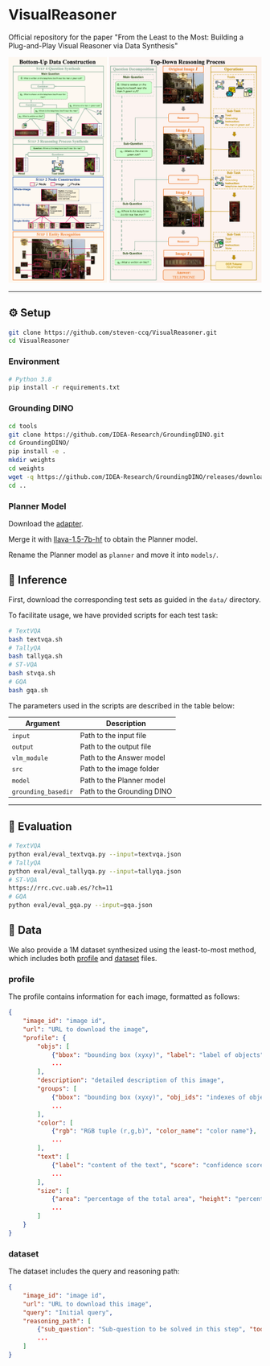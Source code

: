 # VisualReasoner

Official repository for the paper "From the Least to the Most: Building a Plug-and-Play Visual Reasoner via Data Synthesis"

![](imgs/pipeline.png)

---

## :gear: Setup

```bash
git clone https://github.com/steven-ccq/VisualReasoner.git
cd VisualReasoner
```

### Environment

```bash
# Python 3.8
pip install -r requirements.txt
```

### Grounding DINO

```bash
cd tools
git clone https://github.com/IDEA-Research/GroundingDINO.git
cd GroundingDINO/
pip install -e .
mkdir weights
cd weights
wget -q https://github.com/IDEA-Research/GroundingDINO/releases/download/v0.1.0-alpha/groundingdino_swint_ogc.pth
cd ..
```

### Planner Model

Download the [adapter](https://drive.google.com/file/d/1NJpQuvMr2JS56j2qCZFOJ2L9QKeqOc8A/view?usp=sharing).

Merge it with [llava-1.5-7b-hf](https://huggingface.co/llava-hf/llava-1.5-7b-hf) to obtain the Planner model.

Rename the Planner model as `planner` and move it into `models/`.

## :rocket: Inference

First, download the corresponding test sets as guided in the `data/` directory.

To facilitate usage, we have provided scripts for each test task:

```bash
# TextVQA
bash textvqa.sh
# TallyQA
bash tallyqa.sh
# ST-VQA
bash stvqa.sh
# GQA
bash gqa.sh
```

The parameters used in the scripts are described in the table below:

| Argument        | Description                         |
|-----------------|-------------------------------------|
| `input`         | Path to the input file              |
| `output`        | Path to the output file             |
| `vlm_module`    | Path to the Answer model            |
| `src`           | Path to the image folder            |
| `model`         | Path to the Planner model           |
| `grounding_basedir` | Path to the Grounding DINO    |

---

## :dart: Evaluation

```bash
# TextVQA
python eval/eval_textvqa.py --input=textvqa.json
# TallyQA
python eval/eval_tallyqa.py --input=tallyqa.json
# ST-VQA
https://rrc.cvc.uab.es/?ch=11
# GQA
python eval/eval_gqa.py --input=gqa.json
```

## :balloon: Data

We also provide a 1M dataset synthesized using the least-to-most method, which includes both [profile](https://drive.google.com/file/d/1ayPyNUWkkkC1BzATlNKQm_l-ihlKMICe/view?usp=sharing) and [dataset](https://drive.google.com/file/d/14m_LxYkMChLLQm7bTYS3hR6YjmdXCyuX/view?usp=sharing) files.

### profile
The profile contains information for each image, formatted as follows:

```json
{
    "image_id": "image id",
    "url": "URL to download the image",
    "profile": {
        "objs": [
            {"bbox": "bounding box (xyxy)", "label": "label of objects", "score": "confidence score"},
            ...
        ],
        "description": "detailed description of this image",
        "groups": [
            {"bbox": "bounding box (xyxy)", "obj_ids": "indexes of objects in the group, used to reference objects", "caption": "brief description of the group content"},
            ...
        ],
        "color": [
            {"rgb": "RGB tuple (r,g,b)", "color_name": "color name"},
            ...
        ],
        "text": [
            {"label": "content of the text", "score": "confidence score"},
            ...
        ],
        "size": [
            {"area": "percentage of the total area", "height": "percentage of the total height", "width": "percentage of the total width"},
            ...
        ]
    }
}
```

### dataset
The dataset includes the query and reasoning path:

```json
{
    "image_id": "image id",
    "url": "URL to download this image",
    "query": "Initial query",
    "reasoning_path": [
        {"sub_question": "Sub-question to be solved in this step", "tool": "Tool used", "operations": "Parameters needed for the tool (optional)"},
        ...
    ]
}
```
